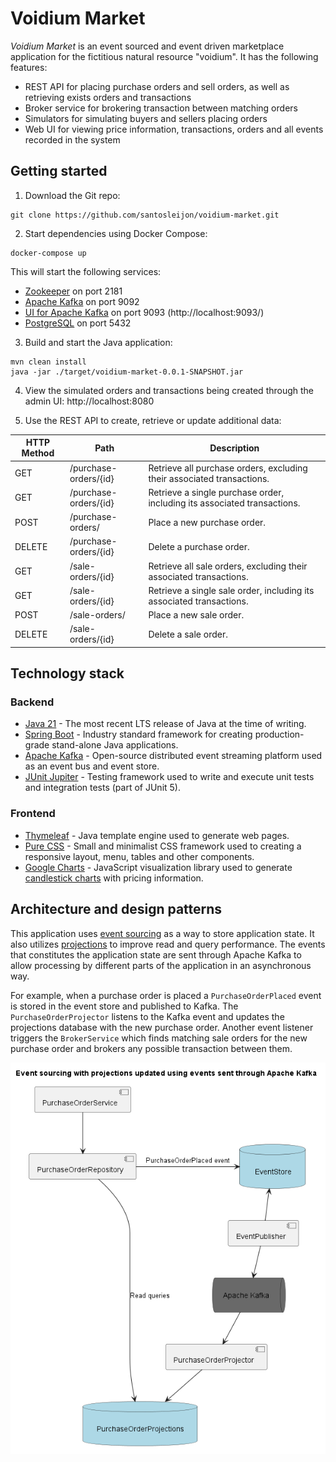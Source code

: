 # Voidium Market

*Voidium Market* is an event sourced and event driven marketplace application for the fictitious natural resource "voidium".
It has the following features:

* REST API for placing purchase orders and sell orders, as well as retrieving exists orders and transactions
* Broker service for brokering transaction between matching orders
* Simulators for simulating buyers and sellers placing orders
* Web UI for viewing price information, transactions, orders and all events recorded in the system

## Getting started

1. Download the Git repo:

```
git clone https://github.com/santosleijon/voidium-market.git
```

2. Start dependencies using Docker Compose:

```
docker-compose up
```

This will start the following services:

* [Zookeeper](https://github.com/apache/zookeeper) on port 2181
* [Apache Kafka](https://github.com/apache/kafka) on port 9092
* [UI for Apache Kafka](https://github.com/provectus/kafka-ui) on port 9093 (http://localhost:9093/)
* [PostgreSQL](https://www.postgresql.org/) on port 5432

3. Build and start the Java application:

```
mvn clean install
java -jar ./target/voidium-market-0.0.1-SNAPSHOT.jar
```

4. View the simulated orders and transactions being created through the admin UI: http://localhost:8080

5. Use the REST API to create, retrieve or update additional data:

| HTTP Method | Path                  | Description                                                              |
|-------------|-----------------------|--------------------------------------------------------------------------|
| GET         | /purchase-orders/{id} | Retrieve all purchase orders, excluding their associated transactions.   |
| GET         | /purchase-orders/{id} | Retrieve a single purchase order, including its associated transactions. |
| POST        | /purchase-orders/     | Place a new purchase order.                                              |
| DELETE      | /purchase-orders/{id} | Delete a purchase order.                                                 |
| GET         | /sale-orders/{id}     | Retrieve all sale orders, excluding their associated transactions.       |
| GET         | /sale-orders/{id}     | Retrieve a single sale order, including its associated transactions.     |
| POST        | /sale-orders/         | Place a new sale order.                                                  |
| DELETE      | /sale-orders/{id}     | Delete a sale order.                                                     |

## Technology stack

### Backend
  * [Java 21](https://dev.java/) - The most recent LTS release of Java at the time of writing.
  * [Spring Boot](https://github.com/spring-projects/spring-boot) - Industry standard framework for creating production-grade stand-alone Java applications.
  * [Apache Kafka](https://kafka.apache.org/) - Open-source distributed event streaming platform used as an event bus and event store.
  * [JUnit Jupiter](https://junit.org/junit5/) - Testing framework used to write and execute unit tests and integration tests (part of JUnit 5).

### Frontend
  * [Thymeleaf](https://www.thymeleaf.org/) - Java template engine used to generate web pages.
  * [Pure CSS](https://purecss.io/) - Small and minimalist CSS framework used to creating a responsive layout, menu, tables and other components.
  * [Google Charts](https://developers.google.com/chart) - JavaScript visualization library used to generate [candlestick charts](https://en.wikipedia.org/wiki/Candlestick_chart) with pricing information.

## Architecture and design patterns

This application uses [event sourcing](https://www.eventstore.com/event-sourcing) as a way to store application state. It also utilizes [projections](https://www.eventstore.com/event-sourcing#Projections) to improve read and query performance.
The events that constitutes the application state are sent through Apache Kafka to allow processing by different parts of the application in an asynchronous way.

For example, when a purchase order is placed a `PurchaseOrderPlaced` event is stored in the event store and published to Kafka. The `PurchaseOrderProjector` listens to the Kafka event and updates the projections database with the new purchase order. Another event listener triggers the `BrokerService` which finds matching sale orders for the new purchase order and brokers any possible transaction between them.

![Event sourcing with projections and Apache Kafka](https://github.com/santosleijon/voidium-market/blob/main/docs/event-sourcing-with-projections.png?raw=true)

